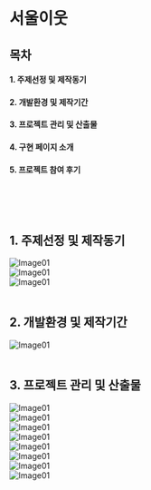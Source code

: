 # 서울이웃
## 목차
#### 1. 주제선정 및 제작동기
#### 2. 개발환경 및 제작기간
#### 3. 프로젝트 관리 및 산출물
#### 4. 구현 페이지 소개
#### 5. 프로젝트 참여 후기
<br><br><br>
## 1. 주제선정 및 제작동기
![Image01](https://e8odya.ch.files.1drv.com/y4m7HRxfOG_cslcWBE5LMUNx3mpvaKeiFvzxmsQYzrtmSb6UUOsjXkTMC2bcV_FEgJgWR7bibT7qqxFKrZw-T1zPbQ4uPHbE-EvsCC679Z-vMLLuudFqLqcdug6Dkids-V4l7Z29x9ouxmpICb-UbCDInVBT0V_5WKUEQMtoLy9HAemP9BZXwW-2yug2W9-Vog_mMztxwdU42mSJfOfx2FVBA?width=660&height=325&cropmode=none)<br>
![Image01](https://dmpo6w.ch.files.1drv.com/y4muNRcxKTnHe8iy0cRUgSiV6eHXDkSNs4HyXNE_wSe0n_Zo92heF8D0CeeVbcSRDZbXMjeMBxTnEOZ33VoJX8hHn7Lv1fNICGN3OUJifcM3zdt0kbIQIzdx2Tfu0ayZmRauyhhdv_qn-2NGA0BcgqscDTfnSwjQocG-5I6ELADEUZjMHejpOPJ12M4tmHM-riQsjDivQJgnehWC47WD9YIfQ?width=660&height=324&cropmode=none)<br>
![Image01](https://dcpo6w.ch.files.1drv.com/y4miaq96EVwnGhpTWDTW5Qep-f8PUoCsuWW5hselSXXTLLYu_YiHKDdeqdNiY7wEY5hKJ8OfCI3nOGJ2AhSpvkPzLwGp31H952gPoay_VUuGhvvt2TdX_fnoEtj0WgSwcP_zeALk9rdh1Dxh3k1wKweCe05bWwu3pc3rtWrn5kgWhqZpAR8fhbLMA17RKGulXavimaKa_-7QAJmTPMAZoxsPQ?width=660&height=325&cropmode=none)<br>
<br>
## 2. 개발환경 및 제작기간
![Image01](https://fcodya.ch.files.1drv.com/y4mdwKllf2Lmx8jHGk2H00-Kwzff91L66LeMdgTtcA-yveyo-BwZJAWSCbfphGd8RIyGd7Dz5fkXKMK7Sa0_qFEolam-IiCt2fbxM-kNl2eLqUQAu-gJzc8G-jlv0C1ifgo37SOMsBsHAzLjSVnyPY4JJqTAObXudWu3wQf0nRWoM38ui7ux83ZDusxQHekQhz-yRddN7XFkzi-3sNWr04Rjg?width=660&height=323&cropmode=none)<br>
<br>
## 3. 프로젝트 관리 및 산출물
![Image01](https://d8po6w.ch.files.1drv.com/y4m3QjW-I-BFbeWgJQtXhNZ64ztyxR5KMRD4TqG5x-hZGiu1Gno1MiDzV-MV6DseLFlK1mVGKG_37pjFOwWK8uf7vsvJTzfacgzvqN1zyFr9LUJsVLep2T0oUNwSvL9_KCaM9oVClvEmo6G3mTkzrJooFgPZYJ64HD9Dq7lgoenK_R2TllEWLl1Dn5tgBDFik99eco2hivZTXa3Nm_kaCUu8g?width=660&height=323&cropmode=none)<br>
![Image01](https://dspo6w.ch.files.1drv.com/y4mCiiG0tbkxINo0uehkejTNmR8kKPJPJ52zlrzhdLG4f8o0gFHGDR2tXNzlHQVlla1486hwcE-wTnZAo2nYGraRXdNc1TyU1W5RE5OSC6j9FGB3IgLzS65W5LHIyhz-VscNZ2pXxsa8XBM2sZqa-wqjsgAIGELBZA1E52iYypxFirmmqu6xCaxOci0_f68qirBxGInq0tXRorgxDZLaMM1Eg?width=660&height=323&cropmode=none)<br>
![Image01](https://empo6w.ch.files.1drv.com/y4m9CXW7cVnH7LFY7f_aqygx_gkP3eQZirSo5Xkq4oHbDEjSJpF5QbVPGNSIpRb09BENu7RAqtYFGNyaE3x3wSqR1cHwvBu9xpSVc2u098ABtJmsmf_fHI7Xofb1T4Jdkxl7JI6KnVL_2bKQ1zyeaVkoM26EjHr6634sTgpuGAs9ez3bpLVNpe5q9Qpq4Zk0w4FZ-gtAK-wlxB0Ml9jqznT2g?width=660&height=323&cropmode=none)<br>
![Image01](https://e8qlgw.ch.files.1drv.com/y4mFOM7GiGSHH-yvrx9kkzTwr9JCBk79CaecAtZw7QbmFgAubEhvVGHiqsmlJ-NU5lKEqEfKY4VIrcZrT8ZTLnT6Hg6_K23PDf_2XCMBeuYg3Nn67v6WA5OFFMaJTGrctWtBiFloQa-0BkpMeujO2JJeXCy_HlxBIMVsYeYRDB0K-vaifd0Ro3ri9AyzqBOgKDnZX_jkhkBaVQ4RI7SA6Q6jg?width=660&height=324&cropmode=none)<br>
![Image01](https://dcokpw.ch.files.1drv.com/y4mgNJ3XM3fhpNumkSjMIsPxFV9JcLfk2sr_-fnncmYM54yj6SGLQ5WXETK6Utp_mnZi2h0Ss8GkryljIstxYR2m3ljfAbb5ZWZrJx4NBfCVmcilQWs0o4LB7RgpOS8tnfccL9rSRpTkUOs1zXFpdXmH1Mw--E5W2DwO4pDaUeJQjsUfJA8QDvjWjczhn4k26X0niGrXC0mzobZUBfmpdPq3g?width=660&height=324&cropmode=none)<br>
![Image01](https://ecpo6w.ch.files.1drv.com/y4mVlpdu3rbIRWEn8PdnzHo9TjDcvj25nQZLlPyevwZWdJ2RJI8smJs6X_DXkhIrCHOzOqlFviPE2_Kv3NCBOBOGhLWcJu51UUed-T_hoPDpcRDH2laeeHTSwFDDyLCUiash8PtgYDjpzO1kduf0e0xpZKvWU1aeCK3YJm97J5gLfTQpEj54FukmCUGunNQ5g4RGb9OThCF-5tcTF1y1ay-IQ?width=1569&height=769&cropmode=none)<br>
![Image01](https://fcqlgw.ch.files.1drv.com/y4md6Fnv-1cUaNgOK6AY5Vek_vOIEflJjDeOW38bJfVIGGmfsXbKE78ZvjdNlOkZz9tC1u2KfPckacHynNkwpAesWDJTpbqWGJ-jYbbFX2AWf1HN_aj_OMv3bWII7izYC4RMwGTWqeHzATJDBisRMxG6738kkMs1akbN2xZ5iZCn-uadMh-1gtYAYgqfGRUNY_R0yihKo_dq2sZQGxpiNWmTA?width=1568&height=768&cropmode=none)<br>
![Image01](https://dmokpw.ch.files.1drv.com/y4mB9GVX2tDx4-annJKXGd4BjOoIlNZ-Yg_8DDeePwvOGRfMZD6Xiju-80nmx2ImQdIaJZdj3iGeuekL39WKqMQHdgiGXG1UsTJIeOdZtxlbp-DWvOrgbukCba1v0tgljMjJB2qyxzOSjbMtf88UlETPSITRiF7cy4lM4qc3jisjFKjPZb4-XtYtMQ1G3Js6ytVQWaytj5ifV-d4Y1EcjCCDg?width=1571&height=769&cropmode=none)<br>
